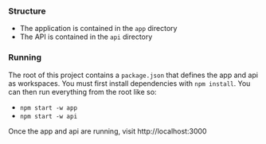### Structure

-   The application is contained in the `app` directory
-   The API is contained in the `api` directory

### Running

The root of this project contains a `package.json` that defines the app and api as workspaces. You must first install dependencies with `npm install`. You can then run everything from the root like so:

-   `npm start -w app`
-   `npm start -w api`

Once the app and api are running, visit http://localhost:3000
